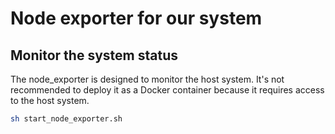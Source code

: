 # Node exporter for our system

## Monitor the system status

The node_exporter is designed to monitor the host system. It's not recommended to deploy it as a Docker container because it requires access to the host system.

```bash
sh start_node_exporter.sh
```
